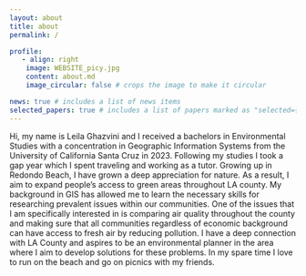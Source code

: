 ```yaml
---
layout: about
title: about
permalink: /

profile:
   - align: right
    image: WEBSITE_picy.jpg
    content: about.md
    image_circular: false # crops the image to make it circular

news: true # includes a list of news items
selected_papers: true # includes a list of papers marked as "selected={true}"
---
```


Hi, my name is Leila Ghazvini and I received a bachelors in Environmental Studies with a concentration in Geographic Information Systems from the University of California Santa Cruz in 2023. Following my studies I took a gap year which I spent traveling and working as a tutor. Growing up in Redondo Beach, I have grown a deep appreciation for nature. As a result, I aim to expand people’s access to green areas throughout LA county. My background in GIS has allowed me to learn the necessary skills for researching prevalent issues within our communities. One of the issues that I am specifically interested in is comparing air quality throughout the county and making sure that all communities regardless of economic background can have access to fresh air by reducing pollution. I have a deep connection with LA County and aspires to be an environmental planner in the area where I aim to develop solutions for these problems. In my spare time I love to run on the beach and go on picnics with my friends. 

